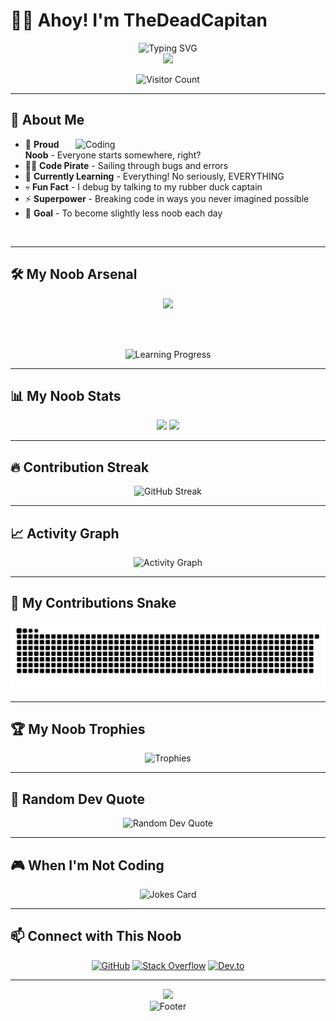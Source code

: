 # 🏴‍☠️ Ahoy! I'm TheDeadCapitan

<!-- Animated Wave -->
<div align="center">
  <img src="https://readme-typing-svg.herokuapp.com?font=Fira+Code&size=32&duration=2800&pause=2000&color=00D9FF&center=true&vCenter=true&width=600&lines=Welcome+to+my+GitHub!+⚓;I'm+a+Noob+at+Coding+🔰;But+I'm+Learning+Every+Day!+📚;Let's+Code+Together!+🚀" alt="Typing SVG" />
</div>

<!-- Animated Banner -->
<div align="center">
  <img src="https://capsule-render.vercel.app/api?type=waving&color=gradient&customColorList=0,2,2,5,30&height=200&section=header&text=TheDeadCapitan&fontSize=80&fontColor=fff&animation=twinkling&fontAlignY=35&desc=Sailing%20through%20the%20sea%20of%20code%20⛵&descAlignY=55" />
</div>

<!-- Visitor Counter -->
<p align="center">
  <img src="https://profile-counter.glitch.me/TheDeadCapitan/count.svg" alt="Visitor Count" />
</p>

---

## 🌊 About Me 

<img align="right" alt="Coding" width="400" src="https://media.giphy.com/media/qgQUggAC3Pfv687qPC/giphy.gif">

- 🔰 **Proud Noob** - Everyone starts somewhere, right?
- 🏴‍☠️ **Code Pirate** - Sailing through bugs and errors
- 🌱 **Currently Learning** - Everything! No seriously, EVERYTHING
- 💀 **Fun Fact** - I debug by talking to my rubber duck captain
- ⚡ **Superpower** - Breaking code in ways you never imagined possible
- 🎯 **Goal** - To become slightly less noob each day

<br clear="right"/>

---

## 🛠️ My Noob Arsenal

<div align="center">
  
  <!-- Animated Skills -->
  <img src="https://skillicons.dev/icons?i=html,css,js,python,git,github,vscode&theme=dark" />
  
  <br><br>
  
  <!-- Learning Progress -->
  <img src="https://readme-typing-svg.herokuapp.com?font=Fira+Code&pause=1000&color=F7DC6F&center=true&vCenter=true&width=435&lines=HTML%3A+50%25+Complete;CSS%3A+40%25+Complete;JavaScript%3A+20%25+Complete;Python%3A+15%25+Complete;Git%3A+5%25+Complete+(Help!)" alt="Learning Progress" />
</div>

---

## 📊 My Noob Stats

<div align="center">
  <img height="180em" src="https://github-readme-stats.vercel.app/api?username=TheDeadCapitan&show_icons=true&theme=tokyonight&include_all_commits=true&count_private=true&hide_border=true"/>
  <img height="180em" src="https://github-readme-stats.vercel.app/api/top-langs/?username=TheDeadCapitan&layout=compact&langs_count=8&theme=tokyonight&hide_border=true"/>
</div>

---

## 🔥 Contribution Streak

<div align="center">
  <img src="https://github-readme-streak-stats.herokuapp.com/?user=TheDeadCapitan&theme=tokyonight&hide_border=true" alt="GitHub Streak" />
</div>

---

## 📈 Activity Graph

<div align="center">
  <img src="https://github-readme-activity-graph.vercel.app/graph?username=TheDeadCapitan&theme=tokyo-night&hide_border=true&area=true" alt="Activity Graph" />
</div>

---

## 🐍 My Contributions Snake

<div align="center">
  <picture>
    <source media="(prefers-color-scheme: dark)" srcset="https://raw.githubusercontent.com/TheDeadCapitan/TheDeadCapitan/output/github-contribution-grid-snake-dark.svg">
    <source media="(prefers-color-scheme: light)" srcset="https://raw.githubusercontent.com/TheDeadCapitan/TheDeadCapitan/output/github-contribution-grid-snake.svg">
    <img alt="github contribution grid snake animation" src="https://raw.githubusercontent.com/TheDeadCapitan/TheDeadCapitan/output/github-contribution-grid-snake.svg">
  </picture>
</div>

---

## 🏆 My Noob Trophies

<div align="center">
  <img src="https://github-profile-trophy.vercel.app/?username=TheDeadCapitan&theme=tokyonight&no-frame=true&no-bg=false&margin-w=4&row=2&column=3" alt="Trophies" />
</div>

---

## 💭 Random Dev Quote

<div align="center">
  <img src="https://quotes-github-readme.vercel.app/api?type=horizontal&theme=tokyonight" alt="Random Dev Quote" />
</div>

---

## 🎮 When I'm Not Coding

<div align="center">
  <img src="https://readme-jokes.vercel.app/api?theme=tokyonight" alt="Jokes Card" />
</div>

---

## 📫 Connect with This Noob

<div align="center">
  
  [![GitHub](https://img.shields.io/badge/GitHub-100000?style=for-the-badge&logo=github&logoColor=white)](https://github.com/TheDeadCapitan)
  [![Stack Overflow](https://img.shields.io/badge/Stack_Overflow-FE7A16?style=for-the-badge&logo=stack-overflow&logoColor=white)](https://stackoverflow.com/)
  [![Dev.to](https://img.shields.io/badge/dev.to-0A0A0A?style=for-the-badge&logo=devdotto&logoColor=white)](https://dev.to/)
  
</div>

---

<div align="center">
  <img src="https://capsule-render.vercel.app/api?type=waving&color=gradient&customColorList=0,2,2,5,30&height=100&section=footer&fontSize=20&fontColor=fff&animation=twinkling" />
</div>

<div align="center">
  <img src="https://readme-typing-svg.herokuapp.com?font=Fira+Code&pause=1000&color=00D9FF&center=true&vCenter=true&width=435&lines=Thanks+for+visiting!+⚓;Remember%3A+We+all+start+as+noobs!;Happy+Coding!+🏴‍☠️" alt="Footer" />
</div>
